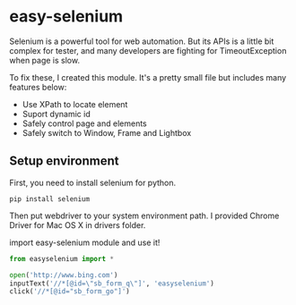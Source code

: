 # easy-selenium

Selenium is a powerful tool for web automation. But its APIs is a little bit complex for tester, and many developers are fighting for TimeoutException when page is slow.

To fix these, I created this module. It's a pretty small file but includes many features below:

* Use XPath to locate element
* Suport dynamic id
* Safely control page and elements
* Safely switch to Window, Frame and Lightbox

## Setup environment

First, you need to install selenium for python.

```
pip install selenium
```

Then put webdriver to your system environment path. I provided Chrome Driver for Mac OS X in drivers folder.

import easy-selenium module and use it!

``` python
from easyselenium import *

open('http://www.bing.com')
inputText('//*[@id=\"sb_form_q\"]', 'easyselenium')
click('//*[@id="sb_form_go"]')

```
